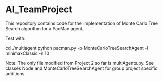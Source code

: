 # AI_TeamProject

This repository contains code for the implementation of Monte Carlo Tree Search algorithm for a PacMan agent.

Test with:

cd ./multiagent
python pacman.py -p MonteCarloTreeSearchAgent -l minimaxClassic -n 10

Note: The only file modified from Project 2 so far is multiAgents.py. See classes Node and MonteCarloTreeSearchAgent for group project specific additions.